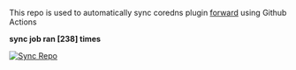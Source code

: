 This repo is used to automatically sync coredns plugin [forward](https://github.com/QZLin/forward) using Github Actions

**sync job ran [238] times**

[![Sync Repo](https://github.com/QZLin/coredns-extract/actions/workflows/sync.yaml/badge.svg)](https://github.com/QZLin/coredns-extract/actions/workflows/sync.yaml)
